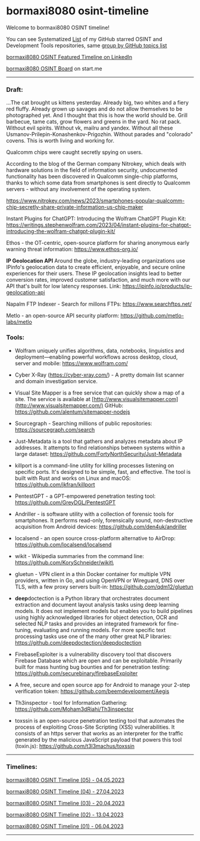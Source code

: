 # bormaxi8080 osint-timeline


Welcome to bormaxi8080 OSINT timeline!

You can see Systematized [List](https://github.com/bormaxi8080/github-starred-repos-builder/blob/main/starred_repos.md) of my GitHub starred OSINT and Development Tools repositories, same [group by GitHub topics list](https://github.com/bormaxi8080/starred)

[bormaxi8080 OSINT Featured Timeline on LinkedIn](https://www.linkedin.com/in/maxim-marshak/details/featured/)

[bormaxi8080 OSINT Board](https://start.me/p/X2G0DB/bormaxi8080-osint-board) on start.me

----

### Draft:


...The cat brought us kittens yesterday. Already big, two whites and a fiery red fluffy. Already grown up savages and do not allow themselves to be photographed yet.
And I thought that this is how the world should be. Grill barbecue, tame cats, grow flowers and greens in the yard. No rat pack. Without evil spirits. Without vk, mailru and yandex. Without all these Usmanov-Prilepin-Konashenkov-Prigozhin. Without parades and "colorado" covens.
This is worth living and working for.


Qualcomm chips were caught secretly spying on users.  
  
According to the blog of the German company Nitrokey, which deals with hardware solutions in the field of information security, undocumented functionality has been discovered in Qualcomm single-chip platforms, thanks to which some data from smartphones is sent directly to Qualcomm servers - without any involvement of the operating system.

https://www.nitrokey.com/news/2023/smartphones-popular-qualcomm-chip-secretly-share-private-information-us-chip-maker


Instant Plugins for ChatGPT: Introducing the Wolfram ChatGPT Plugin Kit: https://writings.stephenwolfram.com/2023/04/instant-plugins-for-chatgpt-introducing-the-wolfram-chatgpt-plugin-kit/


Ethos - the OT-centric, open-source platform for sharing anonymous early warning threat information: https://www.ethos-org.io/


**IP Geolocation API**
Around the globe, industry-leading organizations use IPinfo's geolocation data to create efficient, enjoyable, and secure online experiences for their users. These IP geolocation insights lead to better conversion rates, improved customer satisfaction, and much more with our API that's built for low latency responses. Link: https://ipinfo.io/products/ip-geolocation-api


Napalm FTP Indexer - Search for millons FTPs: https://www.searchftps.net/


Metlo - an open-source API security platform: https://github.com/metlo-labs/metlo


### Tools:

- Wolfram uniquely unifies algorithms, data, notebooks, linguistics and deployment—enabling powerful workflows across desktop, cloud, server and mobile: https://www.wolfram.com/

- Cyber X-Ray (https://cyber-xray.com/) - A pretty domain list scanner and domain investigation service.

- Visual Site Mapper is a free service that can quickly show a map of a site. The service is available at [http://www.visualsitemapper.com](http://www.visualsitemapper.com/) 
   GitHub: https://github.com/alentum/sitemapper-nodejs

- Sourcegraph - Searching millions of public repositories: https://sourcegraph.com/search

- Just-Metadata is a tool that gathers and analyzes metadata about IP addresses. It attempts to find relationships between systems within a large dataset: https://github.com/FortyNorthSecurity/Just-Metadata

- killport is a command-line utility for killing processes listening on specific ports. It's designed to be simple, fast, and effective. The tool is built with Rust and works on Linux and macOS: https://github.com/jkfran/killport

- PentestGPT - a GPT-empowered penetration testing tool: https://github.com/GreyDGL/PentestGPT

- Andriller - is software utility with a collection of forensic tools for smartphones. It performs read-only, forensically sound, non-destructive acquisition from Android devices: https://github.com/den4uk/andriller

- localsend - an open source cross-platform alternative to AirDrop: https://github.com/localsend/localsend

- wikit - Wikipedia summaries from the command line: https://github.com/KorySchneider/wikit\

- gluetun - VPN client in a thin Docker container for multiple VPN providers, written in Go, and using OpenVPN or Wireguard, DNS over TLS, with a few proxy servers built-in: https://github.com/qdm12/gluetun

- **deep**doctection is a Python library that orchestrates document extraction and document layout analysis tasks using deep learning models. It does not implement models but enables you to build pipelines using highly acknowledged libraries for object detection, OCR and selected NLP tasks and provides an integrated framework for fine-tuning, evaluating and running models. For more specific text processing tasks use one of the many other great NLP libraries: https://github.com/deepdoctection/deepdoctection

- FirebaseExploiter is a vulnerability discovery tool that discovers Firebase Database which are open and can be exploitable. Primarily built for mass hunting bug bounties and for penetration testing: https://github.com/securebinary/firebaseExploiter

- A free, secure and open source app for Android to manage your 2-step verification token: https://github.com/beemdevelopment/Aegis

- Th3inspector - tool for Information Gathering: https://github.com/Moham3dRiahi/Th3inspector

- toxssin is an open-source penetration testing tool that automates the process of exploiting Cross-Site Scripting (XSS) vulnerabilities. It consists of an https server that works as an interpreter for the traffic generated by the malicious JavaScript payload that powers this tool (toxin.js): https://github.com/t3l3machus/toxssin

----

### Timelines:

[bormaxi8080 OSINT Timeline (05) - 04.05.2023](./timelines/bormaxi8080-osint-timeline_04.05.2023.md)

[bormaxi8080 OSINT Timeline (04) - 27.04.2023](./timelines/bormaxi8080-osint-timeline_27.04.2023.md)

[bormaxi8080 OSINT Timeline (03) - 20.04.2023](./timelines/bormaxi8080-osint-timeline_20.04.2023.md)

[bormaxi8080 OSINT Timeline (02) - 13.04.2023](./timelines/bormaxi8080-osint-timeline_13.04.2023.md)

[bormaxi8080 OSINT Timeline (01) - 06.04.2023](./timelines/bormaxi8080-osint-timeline_06.04.2023.md)

----

